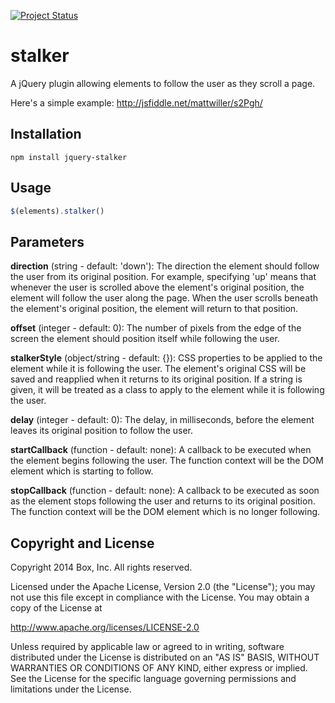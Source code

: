 [![Project Status](http://opensource.box.com/badges/maintenance.svg)](http://opensource.box.com/badges)

stalker
=======

A jQuery plugin allowing elements to follow the user as they scroll a page.

Here's a simple example: http://jsfiddle.net/mattwiller/s2Pgh/

Installation
------------

`npm install jquery-stalker`

Usage
-----

```js
$(elements).stalker()
```

Parameters
-----

**direction** (string - default: 'down'):
The direction the element should follow the user from its original position.  For example, specifying 'up' means that whenever the user is scrolled above the element's original position, the element will follow the user along the page.  When the user scrolls beneath the element's original position, the element will return to that position.

**offset** (integer - default: 0):
The number of pixels from the edge of the screen the element should position itself while following the user.

**stalkerStyle** (object/string - default: {}):
CSS properties to be applied to the element while it is following the user.  The element's original CSS will be saved and reapplied when it returns to its original position. If a string is given, it will be treated as a class to apply to the element while it is following the user.

**delay** (integer - default: 0):
The delay, in milliseconds, before the element leaves its original position to follow the user.

**startCallback** (function - default: none):
A callback to be executed when the element begins following the user.  The function context will be the DOM element which is starting to follow.

**stopCallback** (function - default: none):
A callback to be executed as soon as the element stops following the user and returns to its original position.  The function context will be the DOM element which is no longer following.


## Copyright and License

Copyright 2014 Box, Inc. All rights reserved.

Licensed under the Apache License, Version 2.0 (the "License");
you may not use this file except in compliance with the License.
You may obtain a copy of the License at

   http://www.apache.org/licenses/LICENSE-2.0

Unless required by applicable law or agreed to in writing, software
distributed under the License is distributed on an "AS IS" BASIS,
WITHOUT WARRANTIES OR CONDITIONS OF ANY KIND, either express or implied.
See the License for the specific language governing permissions and
limitations under the License.
